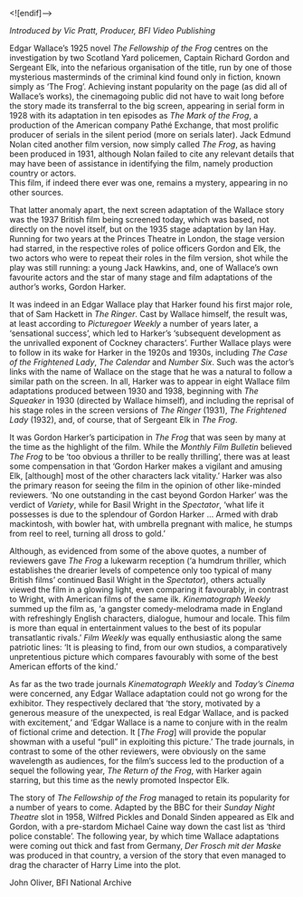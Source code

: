 <![endif]-->

_Introduced by Vic Pratt, Producer, BFI Video Publishing_

Edgar Wallace’s 1925 novel _The Fellowship of the Frog_ centres on the investigation by two Scotland Yard policemen, Captain Richard Gordon and Sergeant Elk, into the nefarious organisation of the title, run by one of those mysterious masterminds of the criminal kind found only in fiction, known simply as ‘The Frog’. Achieving instant popularity on the page (as did all of Wallace’s works), the cinemagoing public did not have to wait long before the story made its transferral to the big screen, appearing in serial form in 1928 with its adaptation in ten episodes as _The Mark of the Frog_, a production of the American company Pathé Exchange, that most prolific producer of serials in the silent period (more on serials later). Jack Edmund Nolan cited another film version, now simply called _The Frog_, as having been produced in 1931, although Nolan failed to cite any relevant details that may have been of assistance in identifying the film, namely production country or actors.  
This film, if indeed there ever was one, remains a mystery, appearing in no other sources.

That latter anomaly apart, the next screen adaptation of the Wallace story was the 1937 British film being screened today, which was based, not directly on the novel itself, but on the 1935 stage adaptation by Ian Hay. Running for two years at the Princes Theatre in London, the stage version had starred, in the respective roles of police officers Gordon and Elk, the two actors who were to repeat their roles in the film version, shot while the play was still running: a young Jack Hawkins, and, one of Wallace’s own favourite actors and the star of many stage and film adaptations of the author’s works, Gordon Harker.

It was indeed in an Edgar Wallace play that Harker found his first major role, that of Sam Hackett in _The Ringer_. Cast by Wallace himself, the result was, at least according to _Picturegoer Weekly_ a number of years later, a ‘sensational success’, which led to Harker’s ‘subsequent development as the unrivalled exponent of Cockney characters’. Further Wallace plays were to follow in its wake for Harker in the 1920s and 1930s, including _The Case of the Frightened Lady_, _The Calendar_ and _Number Six_. Such was the actor’s links with the name of Wallace on the stage that he was a natural to follow a similar path on the screen. In all, Harker was to appear in eight Wallace film adaptations produced between 1930 and 1938, beginning with _The Squeaker_ in 1930 (directed by Wallace himself), and including the reprisal of his stage roles in the screen versions of _The Ringer_ (1931), _The Frightened Lady_ (1932), and, of course, that of Sergeant Elk in _The Frog_.

It was Gordon Harker’s participation in _The Frog_ that was seen by many at the time as the highlight of the film. While the _Monthly Film Bulletin_ believed  
_The Frog_ to be ‘too obvious a thriller to be really thrilling’, there was at least some compensation in that ‘Gordon Harker makes a vigilant and amusing Elk, [although] most of the other characters lack vitality.’ Harker was also the primary reason for seeing the film in the opinion of other like-minded reviewers. ‘No one outstanding in the cast beyond Gordon Harker’ was the verdict of _Variety_, while for Basil Wright in the _Spectator_, ‘what life it possesses is due to the splendour of Gordon Harker … Armed with drab mackintosh, with bowler hat, with umbrella pregnant with malice, he stumps from reel to reel, turning all dross to gold.’

Although, as evidenced from some of the above quotes, a number of reviewers gave _The Frog_ a lukewarm reception (‘a humdrum thriller, which establishes the drearier levels of competence only too typical of many British films’ continued Basil Wright in the _Spectator_), others actually viewed the film in a glowing light, even comparing it favourably, in contrast to Wright, with American films of the same ilk. _Kinematograph Weekly_ summed up the film as, ‘a gangster comedy-melodrama made in England with refreshingly English characters, dialogue, humour and locale. This film is more than equal in entertainment values to the best of its popular transatlantic rivals.’ _Film Weekly_ was equally enthusiastic along the same patriotic lines: ‘It is pleasing to find, from our own studios, a comparatively unpretentious picture which compares favourably with some of the best American efforts of the kind.’

As far as the two trade journals _Kinematograph Weekly_ and _Today’s Cinema_ were concerned, any Edgar Wallace adaptation could not go wrong for the exhibitor. They respectively declared that ‘the story, motivated by a generous measure of the unexpected, is real Edgar Wallace, and is packed with excitement,’ and ‘Edgar Wallace is a name to conjure with in the realm of fictional crime and detection. It [_The Frog_] will provide the popular showman with a useful “pull” in exploiting this picture.’ The trade journals, in contrast to some of the other reviewers, were obviously on the same wavelength as audiences, for the film’s success led to the production of a sequel the following year, _The Return of the Frog_, with Harker again starring, but this time as the newly promoted Inspector Elk.

The story of _The Fellowship of the Frog_ managed to retain its popularity for a number of years to come. Adapted by the BBC for their _Sunday Night Theatre_ slot in 1958, Wilfred Pickles and Donald Sinden appeared as Elk and Gordon, with a pre-stardom Michael Caine way down the cast list as ‘third police constable’. The following year, by which time Wallace adaptations were coming out thick and fast from Germany, _Der Frosch mit der Maske_ was produced in that country, a version of the story that even managed to drag the character of Harry Lime into the plot.

John Oliver, BFI National Archive


<!--stackedit_data:
eyJoaXN0b3J5IjpbNjUyOTMyNzM4XX0=
-->